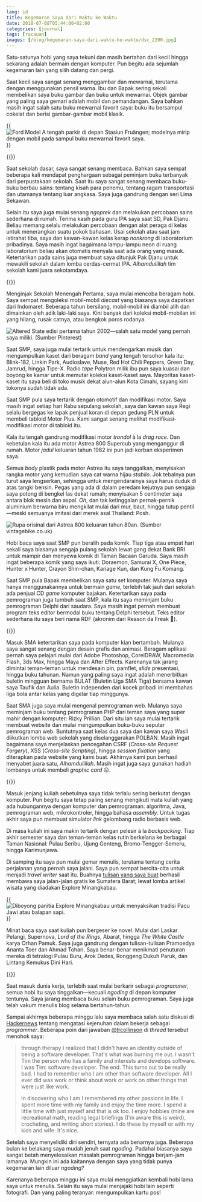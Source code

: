```yaml
---
lang: id
title: Kegemaran Saya dari Waktu ke Waktu
date: 2018-07-08T05:44:00+02:00
categories: [journal]
tags: [racauan]
images: [/blog/kegemaran-saya-dari-waktu-ke-waktu/dsc_2390.jpg]
---
```

Satu-satunya hobi yang saya tekuni dan masih bertahan dari kecil hingga sekarang adalah bermain dengan komputer. Pun begitu ada sejumlah kegemaran lain yang silih datang dan pergi.

Saat kecil saya sangat senang menggambar dan mewarnai, terutama dengan menggunakan pensil warna. Ibu dan Bapak sering sekali membelikan saya buku gambar dan buku untuk mewarnai. Objek gambar yang paling saya gemari adalah mobil dan pemandangan. Saya bahkan masih ingat salah satu buku mewarnai favorit saya: buku itu bersampul cokelat dan berisi gambar-gambar mobil klasik.

{{<img alt="Ford Model A tengah parkir di depan Stasiun Fruängen; modelnya mirip dengan mobil pada sampul buku mewarnai favorit saya." src="img_2058.jpg">}}

{{<section-break>}}

Saat sekolah dasar, saya sangat senang membaca. Bahkan saya sempat beberapa kali mendapat penghargaan sebagai peminjam buku terbanyak dari perpustakaan sekolah. Saat itu saya sangat senang membaca buku-buku berbau sains: tentang kisah para penemu, tentang ragam transportasi dan utamanya tentang luar angkasa. Saya juga gandrung dengan seri Lima Sekawan.

Selain itu saya juga mulai senang *ngoprek* dan melakukan percobaan sains sederhana di rumah. Terima kasih pada guru IPA saya saat SD, Pak Djanu. Beliau memang selalu melakukan percobaan dengan alat peraga di kelas untuk menerangkan suatu pokok bahasan. Usai sekolah atau saat jam istirahat tiba, saya dan kawan-kawan kelas kerap *nonkrong* di laboratorium pribadinya. Saya masih ingat bagaimana lampu-lampu neon di ruang laboratorium beliau akan otomatis menyala saat ada orang yang masuk. Ketertarikan pada sains juga membuat saya ditunjuk Pak Djanu untuk mewakili sekolah dalam lomba cerdas-cermat IPA. *Alhamdulillah* tim sekolah kami juara sekotamdaya.

{{<section-break>}}

Menginjak Sekolah Menengah Pertama, saya mulai mencoba beragam hobi. Saya sempat mengoleksi mobil-mobil *diecast* yang biasanya saya dapatkan dari Indomaret. Beberapa tahun bersilang, mobil-mobil ini diambil alih dan dimainkan oleh adik laki-laki saya. Kini banyak dari koleksi mobil-mobilan ini yang hilang, rusak catnya, atau bengkok poros rodanya.

![Altered State edisi pertama tahun 2002—salah satu model yang pernah saya miliki. (Sumber [Pinterest](https://www.pinterest.se/pin/451204456387526755/))](altered-state-hot-wheels.jpg)

Saat SMP, saya juga mulai tertarik untuk mendengarkan musik dan mengumpulkan kaset dari beragam *band* yang tengah tersohor kala itu: Blink-182, Linkin Park, Audioslave, Muse, Red Hot Chili Peppers, Green Day, Jamrud, hingga Tipe-X. Radio *tape* Polytron milik ibu pun saya kuasai dan boyong ke kamar untuk memutar koleksi kaset-kaset saya. Mayoritas kaset-kaset itu saya beli di toko musik dekat alun-alun Kota Cimahi, sayang kini tokonya sudah tidak ada.

Saat SMP pula saya tertarik dengan otomotif dan modifikasi motor. Saya masih ingat setiap hari Rabu sepulang sekolah, saya dan kawan saya Regi selalu bergegas ke lapak penjual koran di depan gedung PLN untuk membeli tabloid Motor Plus. Kami sangat senang melihat modifikasi-modifikasi motor di tabloid itu.

Kala itu tengah gandrung modifikasi motor *trondol* à la *drag race*. Dan kebetulan kala itu ada motor Astrea 800 Supercub yang menganggur di rumah. Motor *jadul* keluaran tahun 1982 ini pun jadi korban eksperimen saya.

Semua *body* plastik pada motor Astrea itu saya tanggalkan, menyisakan rangka motor yang kemudian saya cat warna hijau *stabilo*. Jok tebalnya pun turut saya lengserkan, sehingga untuk mengendarainya saya harus duduk di atas tangki bensin. Pegas yang ada di dalam peredam kejutnya pun sengaja saya potong di bengkel las dekat rumah; menyisakan 5 centimeter saja antara blok mesin dan aspal. *Oh*, dan tak ketinggalan pernak-pernik aluminium berwarna biru mengkilat mulai dari mur, baut, hingga tutup pentil—meski semuanya imitasi dari merek asal Thailand: Posh.

![Rupa orisinal dari Astrea 800 keluaran tahun 80an. (Sumber [vintagebike.co.uk](http://www.vintagebike.co.uk/pictures/1985-honda-astrea-800))](astrea-800-1985.jpg)

Hobi baca saya saat SMP pun beralih pada komik. Tiap tiga atau empat hari sekali saya biasanya sengaja pulang sekolah lewat gang dekat Bank BRI untuk mampir dan menyewa komik di Taman Bacaan Garuda. Saya masih ingat beberapa komik yang saya ikuti: Doraemon, Samurai X, One Piece, Hunter x Hunter, Crayon Shin-chan, Kariage Kun, dan Kung Fu Komang.

Saat SMP pula Bapak membelikan saya satu set komputer. Mulanya saya hanya menggunakannya untuk bermain *game*, terlebih tak jauh dari sekolah ada penjual CD *game* komputer bajakan. Ketertarikan saya pada pemrograman juga tumbuh saat SMP, kala itu saya meminjam buku pemrograman Delphi dari saudara. Saya masih ingat pernah membuat program teks editor bermodal buku tentang Delphi tersebut. Teks editor sederhana itu saya beri nama RDF (akronim dari Reason da Freak 🙈).

{{<section-break>}}

Masuk SMA ketertarikan saya pada komputer kian bertambah. Mulanya saya sangat senang dengan desain grafis dan animasi. Beragam aplikasi pernah saya pelajari mulai dari Adobe Photoshop, CorelDRAW, Macromedia Flash, 3ds Max, hingga Maya dan After Effects. Karenanya tak jarang dimintai teman-teman untuk mendesain pin, pamflet, *slide* presentasi, hingga buku tahunan. Namun yang paling saya ingat adalah menerbitkan buletin mingguan bernama BULAT (Buletin Liga SMA Tiga) bersama kawan saya Taufik dan Aulia. Buletin independen dari kocek pribadi ini membahas liga bola antar kelas yang digelar tiap minggunya.

Saat SMA juga saya mulai mengenal pemrograman web. Mulanya saya meminjam buku tentang pemrograman PHP dari teman saya yang super mahir dengan komputer: Rizky Prillian. Dari situ lah saya mulai tertarik membuat website dan mulai mengumpulkan buku-buku seputar pemrograman web. Buntutnya saat kelas dua saya dan kawan saya Wasil diikutkan lomba web sekolah yang diselanggarakan POLBAN. Masih ingat bagaimana saya menjelaskan pencegahan CSRF (*Cross-site Request Forgery*), XSS (*Cross-site Scripting*), hingga *session fixation* yang diterapkan pada website yang kami buat. Akhirnya kami pun berhasil menyabet juara satu, *Alhamdulillah*. Masih ingat juga saya gunakan hadiah lombanya untuk membeli *graphic card* 😛.

{{<section-break>}}

Masuk jenjang kuliah sebetulnya saya tidak terlalu sering berkutat dengan komputer. Pun begitu saya tetap paling senang mengikuti mata kuliah yang ada hubungannya dengan komputer dan pemrograman: algoritma, Java, pemrograman web, mikrokontroler, hingga bahasa *assembly*. Untuk tugas akhir saya pun membuat simulator *link* gelombang radio berbasis web.

Di masa kuliah ini saya makin tertarik dengan pelesir à la *backpacking*. Tiap akhir semester saya dan teman-teman kelas rutin berkelana ke berbagai Taman Nasional: Pulau Seribu, Ujung Genteng, Bromo-Tengger-Semeru, hingga Karimunjawa.

Di samping itu saya pun mulai gemar menulis, terutama tentang cerita perjalanan yang pernah saya jalani. Saya pun sempat bercita-cita untuk menjadi *travel writer* saat itu. Buahnya [tulisan yang saya buat](/blog/petualangan-imajiner/) berhasil membawa saya jalan-jalan gratis ke Sumatera Barat; lewat lomba artikel wisata yang diadakan Explore Minangkabau.

{{<img alt="Diboyong panitia Explore Minangkabau untuk menyaksikan tradisi Pacu Jawi atau balapan sapi." src="dsc_0437.jpg">}}

Minat baca saya saat kuliah pun bergeser ke novel. Mulai dari Laskar Pelangi, Supernova, *Lord of the Rings*, Abarat, hingga *The White Castle* karya Orhan Pamuk. Saya juga gandrung dengan tulisan-tulisan Pramoedya Ananta Toer dan Ahmad Tohari. Saya benar-benar menikmati penuturan mereka di tetralogi Pulau Buru, Arok Dedes, Ronggeng Dukuh Paruk, dan Lintang Kemukus Dini Hari.

{{<section-break>}}

Saat masuk dunia kerja, terlebih saat mulai berkarir sebagai *programmer*, semua hobi itu saya tinggalkan—kecuali *ngoding* di depan komputer tentunya. Saya jarang membaca buku selain buku pemrograman. Saya juga telah vakum menulis blog selama bertahun-tahun.

Sampai akhirnya beberapa minggu lalu saya membaca salah satu diskusi di [Hackernews](https://news.ycombinator.com/item?id=17274320) tentang mengatasi kejenuhan dalam bekerja sebagai *programmer*. Beberapa poin dari jawaban [@trcollinson](https://news.ycombinator.com/user?id=trcollinson) di *thread* tersebut menohok saya:

> through therapy I realized that I didn't have an identity outside of being a software developer. That's what was burning me out. I wasn't Tim the person who has a family and interests and develops software. I was Tim: software developer. The end. This turns out to be really bad. I had to remember who I am other than software developer. All I ever did was work or think about work or work on other things that were just like work.
> 
> in discovering who I am I remembered my other passions in life. I spent more time with my family and enjoy the time more. I spend a little time with just myself and that is ok too. I enjoy hobbies (mine are recreational math, reading legal briefings (I'm aware this is weird), crocheting, and writing short stories). I do these by myself or with my kids and wife. It's nice.

Setelah saya menyelidiki diri sendiri, ternyata ada benarnya juga. Beberapa bulan ke belakang saya mudah jenuh saat *ngoding*. Padahal biasanya saya sangat betah menyelesaikan masalah pemrograman hingga berjam-jam lamanya. Mungkin ini ada kaitannya dengan saya yang tidak punya kegemaran lain diluar *ngoding*?

Karenanya beberapa minggu ini saya mulai menggiatkan kembali hobi lama saya untuk menulis. Selain itu saya mulai menjajaki hobi lain seperti fotografi. Dan yang paling teranyar: mengumpulkan kartu pos!
